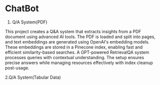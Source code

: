 # ChatBot

1. Q/A System(PDF)
   
This project creates a Q&A system that extracts insights from a PDF document using advanced AI tools. The PDF is loaded and split into pages, and text embeddings are generated using OpenAI's embedding models. These embeddings are stored in a Pinecone index, enabling fast and efficient similarity-based searches. A GPT-powered RetrievalQA system processes queries with contextual understanding. The setup ensures precise answers while managing resources effectively with index cleanup post-usage.

2.Q/A System(Tabular Data)

